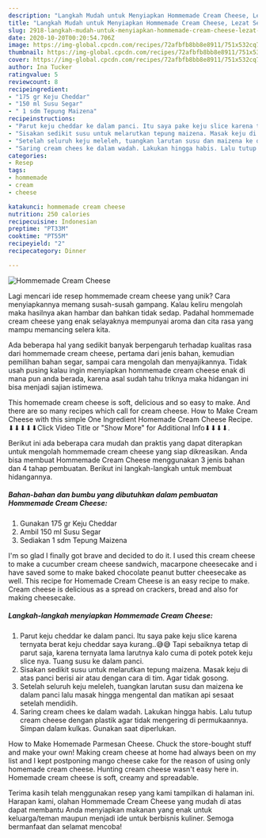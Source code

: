 ```yaml
---
description: "Langkah Mudah untuk Menyiapkan Hommemade Cream Cheese, Lezat Sekali"
title: "Langkah Mudah untuk Menyiapkan Hommemade Cream Cheese, Lezat Sekali"
slug: 2918-langkah-mudah-untuk-menyiapkan-hommemade-cream-cheese-lezat-sekali
date: 2020-10-20T00:20:54.706Z
image: https://img-global.cpcdn.com/recipes/72afbfb8bb8e8911/751x532cq70/hommemade-cream-cheese-foto-resep-utama.jpg
thumbnail: https://img-global.cpcdn.com/recipes/72afbfb8bb8e8911/751x532cq70/hommemade-cream-cheese-foto-resep-utama.jpg
cover: https://img-global.cpcdn.com/recipes/72afbfb8bb8e8911/751x532cq70/hommemade-cream-cheese-foto-resep-utama.jpg
author: Ina Tucker
ratingvalue: 5
reviewcount: 8
recipeingredient:
- "175 gr Keju Cheddar"
- "150 ml Susu Segar"
- " 1 sdm Tepung Maizena"
recipeinstructions:
- "Parut keju cheddar ke dalam panci. Itu saya pake keju slice karena ternyata berat keju cheddar saya kurang..😅😅 Tapi sebaiknya tetap di parut saja, karena ternyata lama larutnya kalo cuma di potek potek keju slice nya. Tuang susu ke dalam panci."
- "Sisakan sedikit susu untuk melarutkan tepung maizena. Masak keju di atas panci berisi air atau dengan cara di tim. Agar tidak gosong."
- "Setelah seluruh keju meleleh, tuangkan larutan susu dan maizena ke dalam panci lalu masak hingga mengental dan matikan api sesaat setelah mendidih."
- "Saring cream chees ke dalam wadah. Lakukan hingga habis. Lalu tutup cream cheese dengan plastik agar tidak mengering di permukaannya. Simpan dalam kulkas. Gunakan saat diperlukan."
categories:
- Resep
tags:
- hommemade
- cream
- cheese

katakunci: hommemade cream cheese 
nutrition: 250 calories
recipecuisine: Indonesian
preptime: "PT33M"
cooktime: "PT55M"
recipeyield: "2"
recipecategory: Dinner

---
```



![Hommemade Cream Cheese](https://img-global.cpcdn.com/recipes/72afbfb8bb8e8911/751x532cq70/hommemade-cream-cheese-foto-resep-utama.jpg)

Lagi mencari ide resep hommemade cream cheese yang unik? Cara menyiapkannya memang susah-susah gampang. Kalau keliru mengolah maka hasilnya akan hambar dan bahkan tidak sedap. Padahal hommemade cream cheese yang enak selayaknya mempunyai aroma dan cita rasa yang mampu memancing selera kita.

Ada beberapa hal yang sedikit banyak berpengaruh terhadap kualitas rasa dari hommemade cream cheese, pertama dari jenis bahan, kemudian pemilihan bahan segar, sampai cara mengolah dan menyajikannya. Tidak usah pusing kalau ingin menyiapkan hommemade cream cheese enak di mana pun anda berada, karena asal sudah tahu triknya maka hidangan ini bisa menjadi sajian istimewa.

This homemade cream cheese is soft, delicious and so easy to make. And there are so many recipes which call for cream cheese. How to Make Cream Cheese with this simple One Ingredient Homemade Cream Cheese Recipe. ⬇⬇⬇⬇⬇Click Video Title or &#34;Show More&#34; for Additional Info⬇⬇⬇⬇.


Berikut ini ada beberapa cara mudah dan praktis yang dapat diterapkan untuk mengolah hommemade cream cheese yang siap dikreasikan. Anda bisa membuat Hommemade Cream Cheese menggunakan 3 jenis bahan dan 4 tahap pembuatan. Berikut ini langkah-langkah untuk membuat hidangannya.

<!--inarticleads1-->

##### Bahan-bahan dan bumbu yang dibutuhkan dalam pembuatan Hommemade Cream Cheese:

1. Gunakan 175 gr Keju Cheddar
1. Ambil 150 ml Susu Segar
1. Sediakan  1 sdm Tepung Maizena


I&#39;m so glad I finally got brave and decided to do it. I used this cream cheese to make a cucumber cream cheese sandwich, macarpone cheesecake and i have saved some to make baked chocolate peanut butter cheesecake as well. This recipe for Homemade Cream Cheese is an easy recipe to make. Cream cheese is delicious as a spread on crackers, bread and also for making cheesecake. 

<!--inarticleads2-->

##### Langkah-langkah menyiapkan Hommemade Cream Cheese:

1. Parut keju cheddar ke dalam panci. Itu saya pake keju slice karena ternyata berat keju cheddar saya kurang..😅😅 Tapi sebaiknya tetap di parut saja, karena ternyata lama larutnya kalo cuma di potek potek keju slice nya. Tuang susu ke dalam panci.
1. Sisakan sedikit susu untuk melarutkan tepung maizena. Masak keju di atas panci berisi air atau dengan cara di tim. Agar tidak gosong.
1. Setelah seluruh keju meleleh, tuangkan larutan susu dan maizena ke dalam panci lalu masak hingga mengental dan matikan api sesaat setelah mendidih.
1. Saring cream chees ke dalam wadah. Lakukan hingga habis. Lalu tutup cream cheese dengan plastik agar tidak mengering di permukaannya. Simpan dalam kulkas. Gunakan saat diperlukan.


How to Make Homemade Parmesan Cheese. Chuck the store-bought stuff and make your own! Making cream cheese at home had always been on my list and I kept postponing mango cheese cake for the reason of using only homemade cream cheese. Hunting cream cheese wasn&#39;t easy here in. Homemade cream cheese is soft, creamy and spreadable. 

Terima kasih telah menggunakan resep yang kami tampilkan di halaman ini. Harapan kami, olahan Hommemade Cream Cheese yang mudah di atas dapat membantu Anda menyiapkan makanan yang enak untuk keluarga/teman maupun menjadi ide untuk berbisnis kuliner. Semoga bermanfaat dan selamat mencoba!
